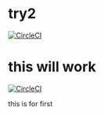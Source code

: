# try2

[![CircleCI](https://circleci.com/gh/harshitkandhway/try2.svg?style=svg)](https://circleci.com/gh/harshitkandhway/try2)

# this will work

[![CircleCI](https://circleci.com/gh/harshitkandhway/try2/tree/master.svg?style=svg&circle-token=9baf3416944323d396224f37100c8a7909b265cc)](https://circleci.com/gh/harshitkandhway/try2/tree/master)

this is for first
